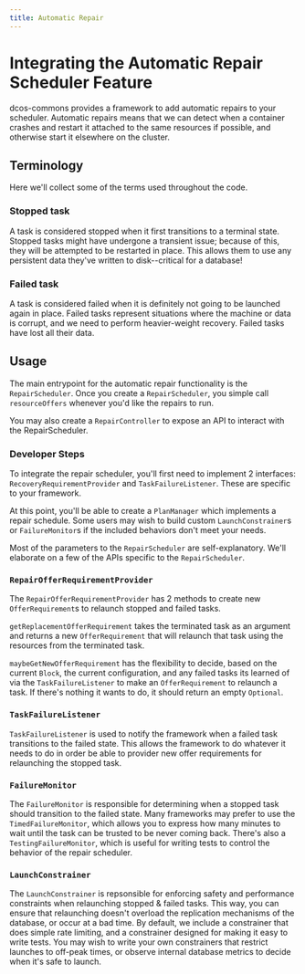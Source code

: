 ```yaml
---
title: Automatic Repair
---
```


# Integrating the Automatic Repair Scheduler Feature

dcos-commons provides a framework to add automatic repairs to your scheduler.
Automatic repairs means that we can detect when a container crashes and restart it attached to the same resources if possible, and otherwise start it elsewhere on the cluster.

## Terminology

Here we'll collect some of the terms used throughout the code.

### Stopped task

A task is considered stopped when it first transitions to a terminal state.
Stopped tasks might have undergone a transient issue; because of this, they will be attempted to be restarted in place.
This allows them to use any persistent data they've written to disk--critical for a database!

### Failed task

A task is considered failed when it is definitely not going to be launched again in place.
Failed tasks represent situations where the machine or data is corrupt, and we need to perform heavier-weight recovery.
Failed tasks have lost all their data.

## Usage

The main entrypoint for the automatic repair functionality is the `RepairScheduler`.
Once you create a `RepairScheduler`, you simple call `resourceOffers` whenever you'd like the repairs to run.

You may also create a `RepairController` to expose an API to interact with the RepairScheduler.

### Developer Steps

To integrate the repair scheduler, you'll first need to implement 2 interfaces: `RecoveryRequirementProvider` and `TaskFailureListener`.
These are specific to your framework.

At this point, you'll be able to create a `PlanManager` which implements a repair schedule.
Some users may wish to build custom `LaunchConstrainer`s or `FailureMonitor`s if the included behaviors don't meet your needs.

Most of the parameters to the `RepairScheduler` are self-explanatory.
We'll elaborate on a few of the APIs specific to the `RepairScheduler`.

### `RepairOfferRequirementProvider`

The `RepairOfferRequirementProvider` has 2 methods to create new `OfferRequirement`s to relaunch stopped and failed tasks.

`getReplacementOfferRequirement` takes the terminated task as an argument and returns a new `OfferRequirement` that will relaunch that task using the resources from the terminated task.

`maybeGetNewOfferRequirement` has the flexibility to decide, based on the current `Block`, the current configuration, and any failed tasks its learned of via the `TaskFailureListener` to make an `OfferRequirement` to relaunch a task.
If there's nothing it wants to do, it should return an empty `Optional`.

### `TaskFailureListener`

`TaskFailureListener` is used to notify the framework when a failed task transitions to the failed state.
This allows the framework to do whatever it needs to do in order be able to provider new offer requirements for relaunching the stopped task.

### `FailureMonitor`

The `FailureMonitor` is responsible for determining when a stopped task should transition to the failed state.
Many frameworks may prefer to use the `TimedFailureMonitor`, which allows you to express how many minutes to wait until the task can be trusted to be never coming back.
There's also a `TestingFailureMonitor`, which is useful for writing tests to control the behavior of the repair scheduler.

### `LaunchConstrainer`

The `LaunchConstrainer` is repsonsible for enforcing safety and performance constraints when relaunching stopped & failed tasks.
This way, you can ensure that relaunching doesn't overload the replication mechanisms of the database, or occur at a bad time.
By default, we include a constrainer that does simple rate limiting, and a constrainer designed for making it easy to write tests.
You may wish to write your own constrainers that restrict launches to off-peak times, or observe internal database metrics to decide when it's safe to launch.
